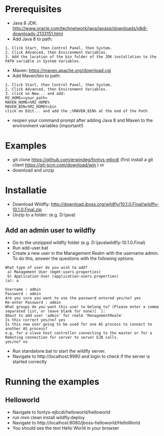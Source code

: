 # Prerequisites
* Java 8 JDK: http://www.oracle.com/technetwork/java/javase/downloads/jdk8-downloads-2133151.html
* Add Java 8 to path:
```
1. Click Start, then Control Panel, then System.
2. Click Advanced, then Environment Variables.
3. Add the location of the bin folder of the JDK installation to the PATH variable in System Variables.
```
* Maven: https://maven.apache.org/download.cgi
* Add Maven/bin to path:
```
1. Click Start, then Control Panel, then System.
2. Click Advanced, then Environment Variables.
3. click on New... and add:
M2_HOME=<your_path>
MAVEN_HOME=%M2_HOME%
MAVEN_BIN=%M2_HOME%\bin
click on Edit... and add the ;%MAVEN_BIN% at the end of the Path
```
* reopen your command prompt after adding Java 8 and Maven to the environment variables (important!)

# Examples
* git clone https://github.com/erwindeg/fontys-ejbcdi (first install a git client https://git-scm.com/download/win ) or
* download and unzip

# Installatie
* Download Wildfly:  http://download.jboss.org/wildfly/10.1.0.Final/wildfly-10.1.0.Final.zip
* Unzip to a folder: (e.g. D:\java)

## Add an admin user to wildfly
* Go to the unzipped wildfly folder (e.g. D:\java\wildfly-10.1.0.Final)
* Run add-user.bat
* Create a new user in the Management Realm with the username admin. To do this, answer the questions with the following options:
```
What type of user do you wish to add? 
 a) Management User (mgmt-users.properties) 
 b) Application User (application-users.properties)
(a): a

Username : admin
Password : admin
Are you sure you want to use the password entered yes/no? yes
Re-enter Password : admin
What groups do you want this user to belong to? (Please enter a comma separated list, or leave blank for none)[  ]: 
About to add user 'admin' for realm 'ManagementRealm'
Is this correct yes/no? yes
Is this new user going to be used for one AS process to connect to another AS process? 
e.g. for a slave host controller connecting to the master or for a Remoting connection for server to server EJB calls.
yes/no? no
```

* Run standalone.bat to start the wildfly server.
* Navigate to http://localhost:9990 and login to check if the server is started correctly

# Running the examples
## Helloworld
* Navigate to fontys-ejbcdi/helloworld/helloworld
* run mvn clean install wildfly:deploy
* Navigate to http://localhost:8080/jboss-helloworld/HelloWorld
* You should see the text Hello World in your browser
